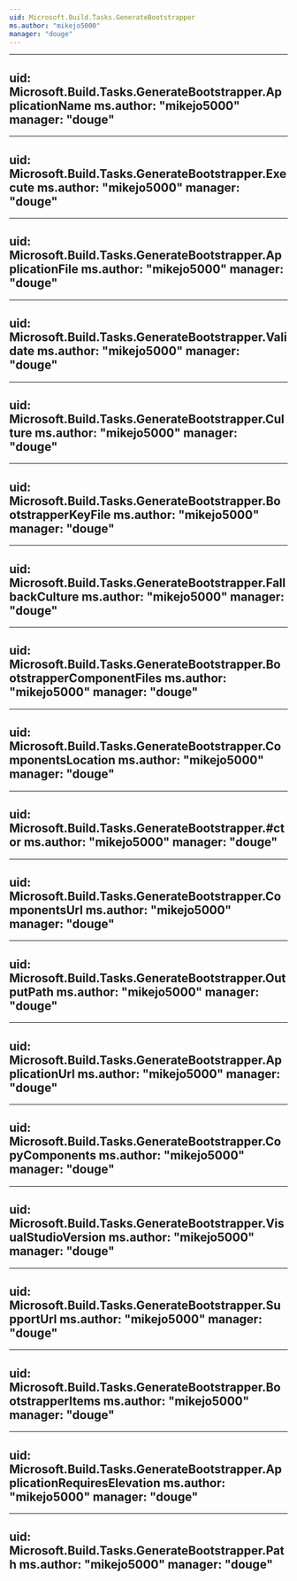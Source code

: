 ```yaml
---
uid: Microsoft.Build.Tasks.GenerateBootstrapper
ms.author: "mikejo5000"
manager: "douge"
---
```


---
uid: Microsoft.Build.Tasks.GenerateBootstrapper.ApplicationName
ms.author: "mikejo5000"
manager: "douge"
---

---
uid: Microsoft.Build.Tasks.GenerateBootstrapper.Execute
ms.author: "mikejo5000"
manager: "douge"
---

---
uid: Microsoft.Build.Tasks.GenerateBootstrapper.ApplicationFile
ms.author: "mikejo5000"
manager: "douge"
---

---
uid: Microsoft.Build.Tasks.GenerateBootstrapper.Validate
ms.author: "mikejo5000"
manager: "douge"
---

---
uid: Microsoft.Build.Tasks.GenerateBootstrapper.Culture
ms.author: "mikejo5000"
manager: "douge"
---

---
uid: Microsoft.Build.Tasks.GenerateBootstrapper.BootstrapperKeyFile
ms.author: "mikejo5000"
manager: "douge"
---

---
uid: Microsoft.Build.Tasks.GenerateBootstrapper.FallbackCulture
ms.author: "mikejo5000"
manager: "douge"
---

---
uid: Microsoft.Build.Tasks.GenerateBootstrapper.BootstrapperComponentFiles
ms.author: "mikejo5000"
manager: "douge"
---

---
uid: Microsoft.Build.Tasks.GenerateBootstrapper.ComponentsLocation
ms.author: "mikejo5000"
manager: "douge"
---

---
uid: Microsoft.Build.Tasks.GenerateBootstrapper.#ctor
ms.author: "mikejo5000"
manager: "douge"
---

---
uid: Microsoft.Build.Tasks.GenerateBootstrapper.ComponentsUrl
ms.author: "mikejo5000"
manager: "douge"
---

---
uid: Microsoft.Build.Tasks.GenerateBootstrapper.OutputPath
ms.author: "mikejo5000"
manager: "douge"
---

---
uid: Microsoft.Build.Tasks.GenerateBootstrapper.ApplicationUrl
ms.author: "mikejo5000"
manager: "douge"
---

---
uid: Microsoft.Build.Tasks.GenerateBootstrapper.CopyComponents
ms.author: "mikejo5000"
manager: "douge"
---

---
uid: Microsoft.Build.Tasks.GenerateBootstrapper.VisualStudioVersion
ms.author: "mikejo5000"
manager: "douge"
---

---
uid: Microsoft.Build.Tasks.GenerateBootstrapper.SupportUrl
ms.author: "mikejo5000"
manager: "douge"
---

---
uid: Microsoft.Build.Tasks.GenerateBootstrapper.BootstrapperItems
ms.author: "mikejo5000"
manager: "douge"
---

---
uid: Microsoft.Build.Tasks.GenerateBootstrapper.ApplicationRequiresElevation
ms.author: "mikejo5000"
manager: "douge"
---

---
uid: Microsoft.Build.Tasks.GenerateBootstrapper.Path
ms.author: "mikejo5000"
manager: "douge"
---
